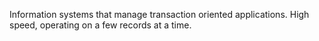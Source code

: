 Information systems that manage transaction oriented applications. High speed, operating on a few records at a time.